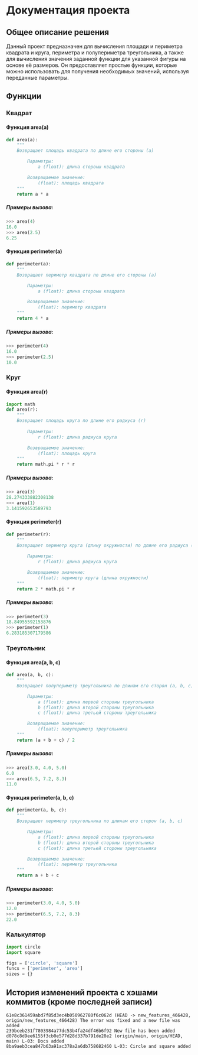 # Документация проекта

## Общее описание решения
Данный проект предназначен для вычисления площади и периметра квадрата и круга, периметра и полупериметра треугольника, а также для вычисления значения заданной функции для указанной фигуры на основе её размеров. Он предоставляет простые функции, которые можно использовать для получения необходимых значений, используя переданные параметры.

## Функции

### Квадрат

#### Функция area(a)
```python
def area(a):
    """
    Возвращает площадь квадрата по длине его стороны (a)

        Параметры:
            a (float): длина стороны квадрата

        Возвращаемое значение:
            (float): площадь квадрата
    """
    return a * a
```

##### Примеры вызова:
```python
>>> area(4)
16.0
>>> area(2.5)
6.25
```

#### Функция perimeter(a)
```python
def perimeter(a):
    """
    Возвращает периметр квадрата по длине его стороны (a)

        Параметры:
            a (float): длина стороны квадрата

        Возвращаемое значение:
            (float): периметр квадрата
    """
    return 4 * a
```

##### Примеры вызова:
```python
>>> perimeter(4)
16.0
>>> perimeter(2.5)
10.0
```

### Круг

#### Функция area(r)
```python
import math
def area(r):
    """
    Возвращает площадь круга по длине его радиуса (r)
    
        Параметры:
            r (float): длина радиуса круга

        Возвращаемое значение:
            (float): площадь круга
    """
    return math.pi * r * r
```

##### Примеры вызова:
```python
>>> area(3)
28.274333882308138
>>> area(1)
3.141592653589793
```

#### Функция perimeter(r)
```python
def perimeter(r):
    """
    Возвращает периметр круга (длину окружности) по длине его радиуса (r)
    
        Параметры:
            r (float): длина радиуса круга

        Возвращаемое значение:
            (float): периметр круга (длина окружности)
    """
    return 2 * math.pi * r
```

##### Примеры вызова:
```python
>>> perimeter(3)
18.84955592153876
>>> perimeter(1)
6.283185307179586
```

### Треугольник

#### Функция area(a, b, c)
```python
def area(a, b, c):
    """
    Возвращает полупериметр треугольника по длинам его сторон (a, b, c)

        Параметры:
            a (float): длина первой стороны треугольника
            b (float): длина второй стороны треугольника
            c (float): длина третьей стороны треугольника

        Возвращаемое значение:
            (float): полупериметр треугольника
    """
    return (a + b + c) / 2
```

##### Примеры вызова:
```python
>>> area(3.0, 4.0, 5.0)
6.0
>>> area(6.5, 7.2, 8.3)
11.0
```

#### Функция perimeter(a, b, c)
```python
def perimeter(a, b, c):
    """
    Возвращает периметр треугольника по длинам его сторон (a, b, c)

        Параметры:
            a (float): длина первой стороны треугольника
            b (float): длина второй стороны треугольника
            c (float): длина третьей стороны треугольника

        Возвращаемое значение:
            (float): периметр треугольника
    """
    return a + b + c
```

##### Примеры вызова:
```python
>>> perimeter(3.0, 4.0, 5.0)
12.0
>>> perimeter(6.5, 7.2, 8.3)
22.0
```

### Калькулятор
```python
import circle
import square

figs = ['circle', 'square']
funcs = ['perimeter', 'area']
sizes = {}
```

## История изменений проекта с хэшами коммитов (кроме последней записи)
```
61e8c361459abd7f85d3ec4b050962780f6c062d (HEAD -> new_features_466428, origin/new_features_466428) The error was fixed and a new file was added  
239bceb231f7803984a77dc53b4fa24df46b6f92 New file has been added  
d078c8d9ee6155f3cb0e577d28d337b791de28e2 (origin/main, origin/HEAD, main) L-03: Docs added  
8ba9aeb3cea847b63a91ac378a2a6db758682460 L-03: Circle and square added
```